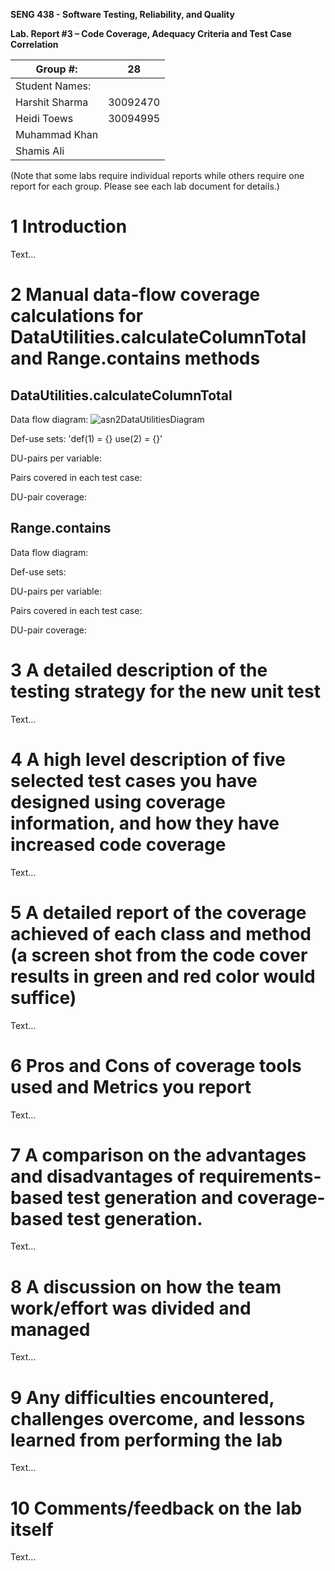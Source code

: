 **SENG 438 - Software Testing, Reliability, and Quality**

**Lab. Report #3 – Code Coverage, Adequacy Criteria and Test Case Correlation**

| Group \#:      |    28    |
| -------------- | ---      |
| Student Names: |          |
| Harshit Sharma | 30092470 |
| Heidi Toews    | 30094995 |
| Muhammad Khan  |          |
| Shamis Ali     |          |

(Note that some labs require individual reports while others require one report
for each group. Please see each lab document for details.)

# 1 Introduction

Text…

# 2 Manual data-flow coverage calculations for DataUtilities.calculateColumnTotal and Range.contains methods

## DataUtilities.calculateColumnTotal

Data flow diagram: 
![asn2DataUtilitiesDiagram](https://user-images.githubusercontent.com/81480268/156485739-7b29a0b5-49ff-4c98-88ca-7092254873ba.jpg)

Def-use sets: 
'def(1) = {}
use(2) = {}'

DU-pairs per variable: 

Pairs covered in each test case: 

DU-pair coverage: 

## Range.contains 

Data flow diagram: 

Def-use sets: 

DU-pairs per variable: 

Pairs covered in each test case: 

DU-pair coverage: 

# 3 A detailed description of the testing strategy for the new unit test

Text…

# 4 A high level description of five selected test cases you have designed using coverage information, and how they have increased code coverage

Text…

# 5 A detailed report of the coverage achieved of each class and method (a screen shot from the code cover results in green and red color would suffice)

Text…

# 6 Pros and Cons of coverage tools used and Metrics you report

Text…

# 7 A comparison on the advantages and disadvantages of requirements-based test generation and coverage-based test generation.

Text…

# 8 A discussion on how the team work/effort was divided and managed

Text…

# 9 Any difficulties encountered, challenges overcome, and lessons learned from performing the lab

Text…

# 10 Comments/feedback on the lab itself

Text…
